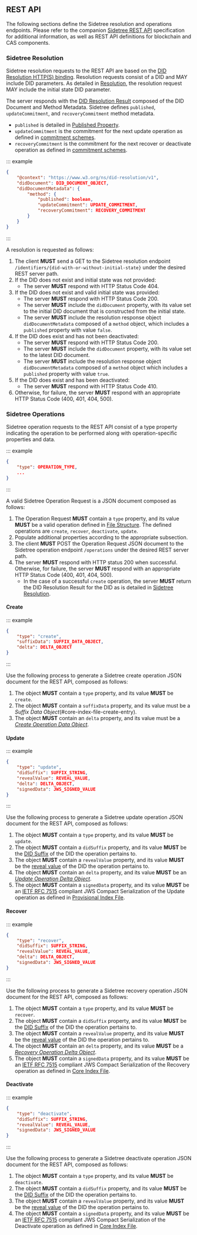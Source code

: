 ## REST API

The following sections define the Sidetree resolution and operations endpoints. Please refer to the companion [Sidetree REST API](https://identity.foundation/sidetree/swagger/) specification for additional information, as well as REST API definitions for blockchain and CAS components.

### Sidetree Resolution

Sidetree resolution requests to the REST API are based on the [DID Resolution HTTP(S) binding](https://w3c-ccg.github.io/did-resolution/#bindings-https).
Resolution requests consist of a DID and MAY include DID parameters.
As detailed in [Resolution](#resolution), the resolution request MAY include the initial state DID parameter.

The server responds with the [DID Resolution Result](https://w3c-ccg.github.io/did-resolution/#did-resolution-result) composed of the DID Document and Method Metadata.
Sidetree defines `published`, `updateCommitment`, and `recoveryCommitment` method metadata.
   - `published` is detailed in [Published Property](#published-property).
   - `updateCommitment` is the commitment for the next update operation as defined in [commitment schemes](https://identity.foundation/sidetree/spec/#commitment-schemes).
   - `recoveryCommitment` is the commitment for the next recover or deactivate operation as defined in [commitment schemes](https://identity.foundation/sidetree/spec/#commitment-schemes).

::: example
```json
{
    "@context": "https://www.w3.org/ns/did-resolution/v1",
    "didDocument": DID_DOCUMENT_OBJECT,
    "didDocumentMetadata": {
        "method": {
            "published": boolean,
            "updateCommitment": UPDATE_COMMITMENT,
            "recoveryCommitment": RECOVERY_COMMITMENT
        }
    }
}
```
:::

A resolution is requested as follows:

1. The client ****MUST**** send a GET to the Sidetree resolution endpoint `/identifiers/{did-with-or-without-initial-state}` under the desired REST server path.
2. If the DID does not exist and initial state was not provided:
   - The server ****MUST**** respond with HTTP Status Code 404.
3. If the DID does not exist and valid initial state was provided:
   - The server ****MUST**** respond with HTTP Status Code 200.
   - The server ****MUST**** include the `didDocument` property, with its value set to the initial DID document that is constructed from the initial state.
   - The server ****MUST**** include the resolution response object `didDocumentMetadata` composed of a `method` object, which includes a `published` property with value `false`.
4. If the DID does exist and has not been deactivated:
   - The server ****MUST**** respond with HTTP Status Code 200.
   - The server ****MUST**** include the `didDocument` property, with its value set to the latest DID document.
   - The server ****MUST**** include the resolution response object `didDocumentMetadata` composed of a `method` object which includes a `published` property with value `true`.
5. If the DID does exist and has been deactivated:
    - The server ****MUST**** respond with HTTP Status Code 410.
6. Otherwise, for failure, the server ****MUST**** respond with an appropriate HTTP Status Code (400, 401, 404, 500).

### Sidetree Operations

Sidetree operation requests to the REST API consist of a type property indicating the operation to be performed along with operation-specific properties and data.

::: example
```json
{
    "type": OPERATION_TYPE,
    ...
}
```
:::

A valid Sidetree Operation Request is a JSON document composed as follows:

1. The Operation Request ****MUST**** contain a `type` property, and its value ****MUST**** be a valid operation defined in
[File Structure](#file-structures). The defined operations are `create`, `recover`, `deactivate`, `update`.
2. Populate additional properties according to the appropriate subsection.
3. The client ****MUST**** POST the Operation Request JSON document to the Sidetree operation endpoint `/operations` under the desired REST server path.
4. The server ****MUST**** respond with HTTP status 200 when successful. Otherwise, for failure, the server ****MUST**** respond with an appropriate HTTP Status Code (400, 401, 404, 500).
   - In the case of a successful `create` operation, the server ****MUST**** return the DID Resolution Result for the DID as is detailed in [Sidetree Resolution](#sidetree-resolution).

#### Create

::: example
```json
{
    "type": "create",
    "suffixData": SUFFIX_DATA_OBJECT,
    "delta": DELTA_OBJECT
}
```
:::

Use the following process to generate a Sidetree create operation JSON document for the REST API, composed as follows:

1. The object ****MUST**** contain a `type` property, and its value ****MUST**** be `create`.
2. The object ****MUST**** contain a `suffixData` property, and its value must be a _Suffix Data Object_(#core-index-file-create-entry).
3. The object ****MUST**** contain an `delta` property, and its value must be a [_Create Operation Data Object_](#create-data-object).

#### Update

::: example
```json
{
    "type": "update",
    "didSuffix": SUFFIX_STRING,
    "revealValue": REVEAL_VALUE,
    "delta": DELTA_OBJECT,
    "signedData": JWS_SIGNED_VALUE
}
```
:::

Use the following process to generate a Sidetree update operation JSON document for the REST API, composed as follows:

1. The object ****MUST**** contain a `type` property, and its value ****MUST**** be `update`.
1. The object ****MUST**** contain a `didSuffix` property, and its value ****MUST**** be the [DID Suffix](#did-suffix) of the DID the operation pertains to.
1. The object ****MUST**** contain a `revealValue` property, and its value ****MUST**** be the [reveal value](https://identity.foundation/sidetree/spec/#default-parameters) of the DID the operation pertains to.
1. The object ****MUST**** contain an `delta` property, and its value ****MUST**** be an [_Update Operation Delta Object_](#update-data-object).
1. The object ****MUST**** contain a `signedData` property, and its value ****MUST**** be an [IETF RFC 7515](https://tools.ietf.org/html/rfc7515) compliant JWS Compact
Serialization of the Update operation as defined in [Provisional Index File](https://identity.foundation/sidetree/spec/#provisional-index-file).

#### Recover

::: example
```json
{
    "type": "recover",
    "didSuffix": SUFFIX_STRING,
    "revealValue": REVEAL_VALUE,
    "delta": DELTA_OBJECT,
    "signedData": JWS_SIGNED_VALUE
}
```
:::

Use the following process to generate a Sidetree recovery operation JSON document for the REST API, composed as follows:

1. The object ****MUST**** contain a `type` property, and its value ****MUST**** be `recover`.
1. The object ****MUST**** contain a `didSuffix` property, and its value ****MUST**** be the [DID Suffix](#did-suffix) of the DID the operation pertains to.
1. The object ****MUST**** contain a `revealValue` property, and its value ****MUST**** be the [reveal value](https://identity.foundation/sidetree/spec/#default-parameters) of the DID the operation pertains to.
1. The object ****MUST**** contain an `delta` property, and its value ****MUST**** be a [_Recovery Operation Delta Object_](#recover-delta-object).
1. The object ****MUST**** contain a `signedData` property, and its value ****MUST**** be an [IETF RFC 7515](https://tools.ietf.org/html/rfc7515) compliant JWS Compact
Serialization of the Recovery operation as defined in [Core Index File](https://identity.foundation/sidetree/spec/#core-index-file).

#### Deactivate

::: example
```json
{
    "type": "deactivate",
    "didSuffix": SUFFIX_STRING,
    "revealValue": REVEAL_VALUE,
    "signedData": JWS_SIGNED_VALUE
}
```
:::

Use the following process to generate a Sidetree deactivate operation JSON document for the REST API, composed as follows:

1. The object ****MUST**** contain a `type` property, and its value ****MUST**** be `deactivate`.
1. The object ****MUST**** contain a `didSuffix` property, and its value ****MUST**** be the [DID Suffix](#did-suffix) of the DID the operation pertains to.
1. The object ****MUST**** contain a `revealValue` property, and its value ****MUST**** be the [reveal value](https://identity.foundation/sidetree/spec/#default-parameters) of the DID the operation pertains to.
1. The object ****MUST**** contain a `signedData` property, and its value ****MUST**** be an [IETF RFC 7515](https://tools.ietf.org/html/rfc7515) compliant JWS Compact
Serialization of the Deactivate operation as defined in [Core Index File](https://identity.foundation/sidetree/spec/#core-index-file).
